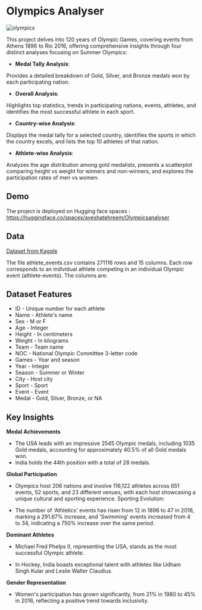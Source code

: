 # Olympics Analyser
![olympics](https://github.com/aishteh/OlympicsAnalyser/assets/80467667/737a1dc5-53c1-4dad-9e9d-c14aeedcf2ad)

This project delves into 120 years of Olympic Games, covering events from Athens 1896 to Rio 2016, offering comprehensive insights through four distinct analyses focusing on Summer Olympics:

- __Medal Tally Analysis__:

Provides a detailed breakdown of Gold, Silver, and Bronze medals won by each participating nation.

- __Overall Analysis__:

Highlights top statistics, trends in participating nations, events, athletes, and identifies the most successful athlete in each sport.
- __Country-wise Analysis__:

Displays the medal tally for a selected country, identifies the sports in which the country excels, and lists the top 10 athletes of that nation.
- __Athlete-wise Analysis__:

Analyzes the age distribution among gold medalists, presents a scatterplot comparing height vs weight for winners and non-winners, and explores the participation rates of men vs women.




## Demo

The project is deployed on Hugging face spaces : https://huggingface.co/spaces/ayeshatehreem/Olympicsanalyser

## Data 

[Dataset from Kaggle ](https://www.kaggle.com/datasets/heesoo37/120-years-of-olympic-history-athletes-and-results)

The file athlete_events.csv contains 271116 rows and 15 columns. Each row corresponds to an individual athlete competing in an individual Olympic event (athlete-events). The columns are:




## Dataset Features

- ID - Unique number for each athlete
- Name - Athlete's name
- Sex - M or F
- Age - Integer
- Height - In centimeters
- Weight - In kilograms
- Team - Team name
- NOC - National Olympic Committee 3-letter code
- Games - Year and season
- Year - Integer
- Season - Summer or Winter
- City - Host city
- Sport - Sport
- Event - Event
- Medal - Gold, Silver, Bronze, or NA


## Key Insights
__Medal Achievements__
- The USA leads with an impressive 2545 Olympic medals, including 1035 Gold medals, accounting for approximately 40.5% of all Gold medals won.
- India holds the 44th position with a total of 28 medals.

__Global Participation__

- Olympics host 206 nations and involve 116,122 athletes across 651 events, 52 sports, and 23 different venues, with each host showcasing a unique cultural and sporting experience.
Sporting Evolution:

- The number of 'Athletics' events has risen from 12 in 1896 to 47 in 2016, marking a 291.67% increase, and 'Swimming' events increased from 4 to 34, indicating a 750% increase over the same period.

__Dominant Athletes__

- Michael Fred Phelps II, representing the USA, stands as the most successful Olympic athlete.

- In Hockey, India boasts exceptional talent with athletes like Udham Singh Kular and Leslie Walter Claudius.

__Gender Representation__

- Women's participation has grown significantly, from 21% in 1980 to 45% in 2016, reflecting a positive trend towards inclusivity.



